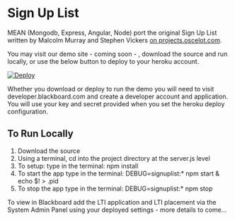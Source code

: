 # Sign Up List
MEAN (Mongodb, Express, Angular, Node) port the original Sign Up List written by Malcolm Murray and Stephen Vickers <a href="http://projects.oscelot.org/gf/project/signup/">on projects.oscelot.com</a>.

You may visit our demo site - coming soon - , download the source and run locally, or use the below button to deploy to your heroku account.

<a href="https://heroku.com/deploy">
  <img src="https://www.herokucdn.com/deploy/button.svg" alt="Deploy">
</a>

Whether you download or deploy to run the demo you will need to visit developer.blackboard.com and create a developer account and application. You will use your key and secret provided when you set the heroku deploy configuration.

## To Run Locally
1. Download the source
2. Using a terminal, cd into the project directory at the server.js level
3. To setup: type in the terminal: npm install
4. To start the app type in the terminal: DEBUG=signuplist:\* npm start & echo $! > .pid
5. To stop the app type in the terminal: DEBUG=signuplist:\* npm stop

To view in Blackboard add the LTI application and LTI placement via the System Admin Panel using your deployed settings - more details to come...

